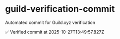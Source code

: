 # guild-verification-commit
Automated commit for Guild.xyz verification


✅ Verified commit at 2025-10-27T13:49:57.827Z